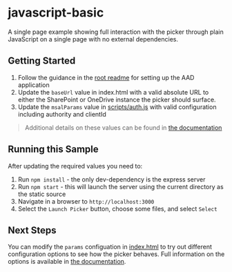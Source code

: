 # javascript-basic

A single page example showing full interaction with the picker through plain JavaScript on a single page with no external dependencies.

## Getting Started

1. Follow the guidance in the [root readme](../readme.md#required-setup) for setting up the AAD application
2. Update the `baseUrl` value in index.html with a valid absolute URL to either the SharePoint or OneDrive instance the picker should surface.
3. Update the `msalParams` value in [scripts/auth.js](./scripts/auth.js) with valid configuration including authority and clientId

> Additional details on these values can be found in [the documentation](https://aka.ms/OneDrive/file-picker)

## Running this Sample

After updating the required values you need to:

1. Run `npm install` - the only dev-dependency is the express server
2. Run `npm start` - this will launch the server using the current directory as the static source
3. Navigate in a browser to `http://localhost:3000`
4. Select the `Launch Picker` button, choose some files, and select `Select`

## Next Steps

You can modify the `params` configuation in [index.html](./index.html) to try out different configuration options to see how the picker behaves. Full information on the options is available in [the documentation](https://aka.ms/OneDrive/file-picker). 
